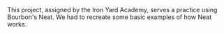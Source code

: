 This project, assigned by the Iron Yard Academy, serves a practice using Bourbon's Neat. We had to recreate some basic examples of how Neat works.